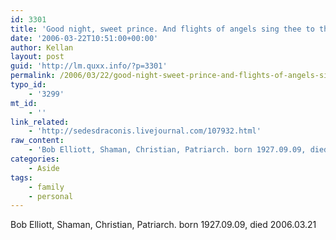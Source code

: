 ```yaml
---
id: 3301
title: 'Good night, sweet prince. And flights of angels sing thee to thy rest.'
date: '2006-03-22T10:51:00+00:00'
author: Kellan
layout: post
guid: 'http://lm.quxx.info/?p=3301'
permalink: /2006/03/22/good-night-sweet-prince-and-flights-of-angels-sing-thee-to-thy-rest/
typo_id:
    - '3299'
mt_id:
    - ''
link_related:
    - 'http://sedesdraconis.livejournal.com/107932.html'
raw_content:
    - 'Bob Elliott, Shaman, Christian, Patriarch. born 1927.09.09, died 2006.03.21'
categories:
    - Aside
tags:
    - family
    - personal
---
```


Bob Elliott, Shaman, Christian, Patriarch. born 1927.09.09, died 2006.03.21